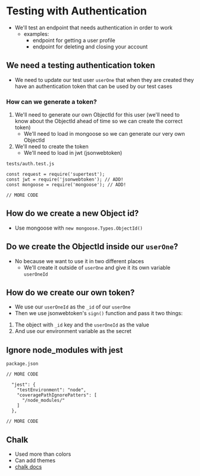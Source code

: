 # Testing with Authentication
* We'll test an endpoint that needs authentication in order to work
    - examples:
        + endpoint for getting a user profile
        + endpoint for deleting and closing your account

## We need a testing authentication token
* We need to update our test user `userOne` that when they are created they have an authentication token that can be used by our test cases

### How can we generate a token?
1. We'll need to generate our own ObjectId for this user (we'll need to know about the ObjectId ahead of time so we can create the correct token)
    * We'll need to load in mongoose so we can generate our very own ObjectId
2. We'll need to create the token
    * We'll need to load in jwt (jsonwebtoken)

`tests/auth.test.js`

```
const request = require('supertest');
const jwt = require('jsonwebtoken'); // ADD!
const mongoose = require('mongoose'); // ADD!

// MORE CODE
```

## How do we create a new Object id?
* Use mongoose with `new mongoose.Types.ObjectId()`

## Do we create the ObjectId inside our `userOne`?
* No because we want to use it in two different places
    - We'll create it outside of `userOne` and give it its own variable `userOneId`

## How do we create our own token?
* We use our `userOneId` as the `_id` of our `userOne`
* Then we use jsonwebtoken's `sign()` function and pass it two things:

1. The object with `_id` key and the `userOneId` as the value
2. And use our environment variable as the secret

## Ignore node_modules with jest
`package.json`

```
// MORE CODE

  "jest": {
    "testEnvironment": "node",
    "coveragePathIgnorePatters": [
      "/node_modules/"
    ]
  },

// MORE CODE
```

## Chalk
* Used more than colors
* Can add themes
* [chalk docs](https://github.com/chalk/chalk)

